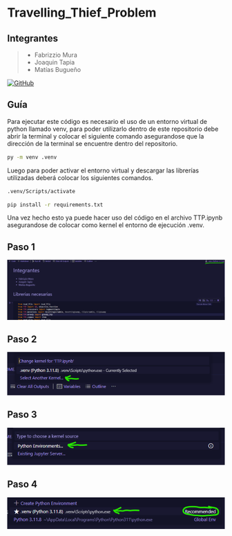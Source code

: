 # Travelling_Thief_Problem

## Integrantes

> - Fabrizzio Mura
> - Joaquin Tapia
> - Matías Bugueño

<a href= "https://github.com/The-Insanes/Traveling_Thief_Problem">
    <img src="https://img.shields.io/badge/-GitHub-181717?style=for-the-badge&logo=github&logoColor=white" alt="GitHub">
</a>

## Guía

Para ejecutar este código es necesario el uso de un entorno virtual de python llamado venv, para poder utilizarlo dentro de este repositorio debe abrir la terminal y colocar el siguiente comando asegurandose que la dirección de la terminal se encuentre dentro del repositorio.

```bash
py -m venv .venv
```

Luego para poder activar el entorno virtual y descargar las librerías utilizadas deberá colocar los siguientes comandos.

```bash
.venv/Scripts/activate
```
```bash
pip install -r requirements.txt
```

Una vez hecho esto ya puede hacer uso del código en el archivo TTP.ipynb asegurandose de colocar como kernel el entorno de ejecución .venv.

<h2>Paso 1</h2>
<img src= './images/paso 1.png'></img>
<h2>Paso 2</h2>
<img src= './images/paso 2.png'></img>
<h2>Paso 3</h2>
<img src= './images/paso 3.png'></img>
<h2>Paso 4</h2>
<img src= './images/paso 4.png'></img>